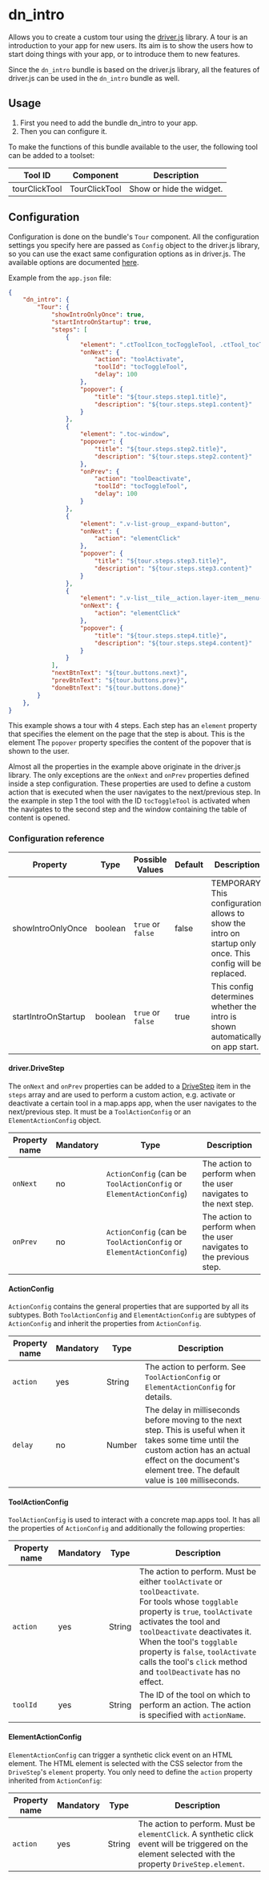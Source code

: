# dn_intro

Allows you to create a custom tour using the [driver.js](https://driverjs.com/) library.
A tour is an introduction to your app for new users. Its aim is to show the users how to start doing things with your
app, or to introduce them to new features.

Since the `dn_intro` bundle is based on the driver.js library, all the features of driver.js can be used in
the `dn_intro` bundle as well.

## Usage
1. First you need to add the bundle dn_intro to your app.
2. Then you can configure it.

To make the functions of this bundle available to the user, the following tool can be added to a toolset:

| Tool ID       | Component     | Description              |
|---------------|---------------|--------------------------|
| tourClickTool | TourClickTool | Show or hide the widget. |

## Configuration

Configuration is done on the bundle's `Tour` component.
All the configuration settings you specify here are passed as `Config` object to the driver.js library, so you can use
the exact same configuration options as in driver.js. The available options are
documented [here](https://driverjs.com/docs/configuration).

Example from the `app.json` file:

````json
{
    "dn_intro": {
        "Tour": {
            "showIntroOnlyOnce": true,
            "startIntroOnStartup": true,
            "steps": [
                {
                    "element": ".ctToolIcon_tocToggleTool, .ctTool_tocToggleTool",
                    "onNext": {
                        "action": "toolActivate",
                        "toolId": "tocToggleTool",
                        "delay": 100
                    },
                    "popover": {
                        "title": "${tour.steps.step1.title}",
                        "description": "${tour.steps.step1.content}"
                    }
                },
                {
                    "element": ".toc-window",
                    "popover": {
                        "title": "${tour.steps.step2.title}",
                        "description": "${tour.steps.step2.content}"
                    },
                    "onPrev": {
                        "action": "toolDeactivate",
                        "toolId": "tocToggleTool",
                        "delay": 100
                    }
                },
                {
                    "element": ".v-list-group__expand-button",
                    "onNext": {
                        "action": "elementClick"
                    },
                    "popover": {
                        "title": "${tour.steps.step3.title}",
                        "description": "${tour.steps.step3.content}"
                    }
                },
                {
                    "element": ".v-list__tile__action.layer-item__menu-activator",
                    "onNext": {
                        "action": "elementClick"
                    },
                    "popover": {
                        "title": "${tour.steps.step4.title}",
                        "description": "${tour.steps.step4.content}"
                    }
                }
            ],
            "nextBtnText": "${tour.buttons.next}",
            "prevBtnText": "${tour.buttons.prev}",
            "doneBtnText": "${tour.buttons.done}"
        }
    },
}
````

This example shows a tour with 4 steps. Each step has an `element` property that specifies the element on the page that
the step is about. This is the element
The `popover` property specifies the content of the popover that is shown to the user.

Almost all the properties in the example above originate in the driver.js library.
The only exceptions are the `onNext` and `onPrev` properties defined inside a step configuration.
These properties are used to define a custom action that is executed when the user navigates to the next/previous step.
In the example in step 1 the tool with the ID `tocToggleTool` is activated when the navigates to the second step and the
window containing the table of content is opened.

### Configuration reference

| Property            | Type    | Possible Values           | Default | Description                                                                                                |
|---------------------|---------|---------------------------|---------|------------------------------------------------------------------------------------------------------------|
| showIntroOnlyOnce   | boolean | ```true``` or ```false``` | false   | TEMPORARY. This configuration allows to show the intro on startup only once. This config will be replaced. |
| startIntroOnStartup | boolean | ```true``` or ```false``` | true    | This config determines whether the intro is shown automatically on app start.                              |


#### driver.DriveStep

The `onNext` and `onPrev` properties can be added to a [DriveStep](https://driverjs.com/docs/configuration) item in the `steps` array
and are used to perform a custom action, e.g. activate or deactivate a certain tool in a map.apps app, when the user
navigates to the next/previous step.
It must be a `ToolActionConfig` or an `ElementActionConfig` object.


| Property name | Mandatory | Type                                                                | Description
|---------------|-----------|---------------------------------------------------------------------|---------------------------------------------------------------------|
|`onNext`       | no        | `ActionConfig` (can be `ToolActionConfig` or `ElementActionConfig`) | The action to perform when the user navigates to the next step.     |
|`onPrev`       | no        | `ActionConfig` (can be `ToolActionConfig` or `ElementActionConfig`) | The action to perform when the user navigates to the previous step. |

#### ActionConfig

`ActionConfig` contains the general properties that are supported by all its subtypes.
Both `ToolActionConfig` and `ElementActionConfig` are subtypes of `ActionConfig` and inherit the properties from `ActionConfig`.

| Property name | Mandatory | Type   | Description                                                                                                                                                                                                            |
|---------------|-----------|--------|------------------------------------------------------------------------------------------------------------------------------------------------------------------------------------------------------------------------|
| `action`      | yes       | String | The action to perform. See `ToolActionConfig` or `ElementActionConfig` for details.                                                                                                                                    |
| `delay`       | no        | Number | The delay in milliseconds before moving to the next step. This is useful when it takes some time until the custom action has an actual effect on the document's element tree. The default value is `100` milliseconds. |

#### ToolActionConfig

`ToolActionConfig` is used to interact with a concrete map.apps tool. It has all the properties of `ActionConfig` and
additionally the following properties:

| Property name | Mandatory | Type   | Description                                                                                                                                                                                                                                                                                                                                    |
|---------------|-----------|--------|------------------------------------------------------------------------------------------------------------------------------------------------------------------------------------------------------------------------------------------------------------------------------------------------------------------------------------------------|
| `action`      | yes       | String | The action to perform. Must be either `toolActivate` or `toolDeactivate`. <br/>For tools whose `togglable` property is `true`, `toolActivate` activates the tool and `toolDeactivate` deactivates it. <br/>When the tool's `togglable` property is `false`, `toolActivate` calls the tool's `click` method and `toolDeactivate` has no effect. |
| `toolId`      | yes       | String | The ID of the tool on which to perform an action. The action is specified with `actionName`.                                                                                                                                                                                                                                                   |

#### ElementActionConfig

`ElementActionConfig` can trigger a synthetic click event on an HTML element.
The HTML element is selected with the CSS selector from the `DriveStep`'s `element` property.
You only need to define the `action` property inherited from `ActionConfig`:

| Property name | Mandatory | Type   | Description                                                                                                                                             |
|---------------|-----------|--------|---------------------------------------------------------------------------------------------------------------------------------------------------------|
| `action`      | yes       | String | The action to perform. Must be `elementClick`. A synthetic click event will be triggered on the element selected with the property `DriveStep.element`. |
